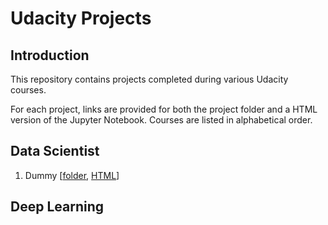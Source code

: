 # Udacity Projects

## Introduction
This repository contains projects completed during various Udacity courses.

For each project, links are provided for both the project folder and a HTML version of the Jupyter Notebook. Courses are listed in alphabetical order.

## Data Scientist
1. Dummy [[folder](<https://github.com/mattljones/udacity-projects/tree/main/Data%20Analyst/1%20-%20Investigate%20a%20Dataset>), [HTML](<https://htmlpreview.github.io/?https://github.com/mattljones/udacity-projects/blob/main/Data%20Analyst/1%20-%20Investigate%20a%20Dataset/project_investigate_a_dataset.html>)]

## Deep Learning
